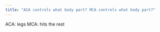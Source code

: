 ```yaml
---
title: "ACA controls what body part? MCA controls what body part?"
---
```

ACA: legs
MCA: hits the rest

